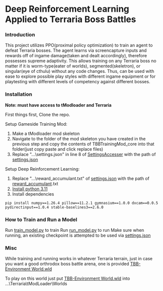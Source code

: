 # Deep Reinforcement Learning Applied to Terraria Boss Battles
### Introduction
This project utilizes PPO(proximal policy optimization) to train an agent to defeat Terraria bosses. The agent learns via screencapture inputs and rewards off of ingame damage(taken and dealt accordingly), therefore possesses supreme adaptivity. This allows training on any Terraria boss no matter if it is worm-type(eater of worlds), segmented(skeletron), or singular(eye of cthulu) without any code changes. Thus, can be used with ease to explore possible play styles with different ingame equipment or for playtesting with different levels of competency against different bosses.

### Installation
**Note: must have access to tModloader and Terraria**

First things first, Clone the repo.

Setup Gameside Training Mod:
1. Make a tModloader mod skeleton
2. Navigate to the folder of the mod skeleton you have created in the previous step and copy the contents of TBBTrainingMod_core into that folder(just copy paste and click replace files)
3. Replace "...\\settings.json" in line 8 of [SettingsAccesser](https://github.com/jimmyjjz/TBB-DRL/blob/main/TBBTrainingMod_core/SettingsAccesser.cs) with the path of [settings.json](https://github.com/jimmyjjz/TBB-DRL/blob/main/DRL_component/settings.json)

Setup Deep Reinforcement Learning:
1. Replace "...\\reward_accumulant.txt" of [settings.json](https://github.com/jimmyjjz/TBB-DRL/blob/main/DRL_component/settings.json) with the path of [reward_accumulant](https://github.com/jimmyjjz/TBB-DRL/blob/main/DRL_component/reward_accumulant.txt).txt
2. [Install python 3.11](https://www.python.org/downloads/release/python-3110/)
3. Install dependencies
```
pip install numpy==1.26.4 pillow==11.2.1 gymnasium==1.0.0 dxcam==0.0.5 pydirectinput==1.0.4 stable-baselines3==2.6.0
```

### How to Train and Run a Model
Run [train_model.py](https://github.com/jimmyjjz/TBB-DRL/blob/main/DRL_component/run_model.py) to train
Run [run_model.py](https://github.com/jimmyjjz/TBB-DRL/blob/main/DRL_component/run_model.py) to run
Make sure when running, an existing checkpoint is attempted to be used via [settings.json](https://github.com/jimmyjjz/TBB-DRL/blob/main/DRL_component/settings.json)

### Misc
While training and running works in whatever Terraria terrain, just in case you want a good orthrodox boss battle arena, one is provided [TBB-Environment World.wld](https://github.com/jimmyjjz/TBB-DRL/blob/main/TBB-Environment%20World.wld)

To play on this world just put [TBB-Environment World.wld](https://github.com/jimmyjjz/TBB-DRL/blob/main/TBB-Environment%20World.wld) into ...\\Terraria\\tModLoader\\Worlds